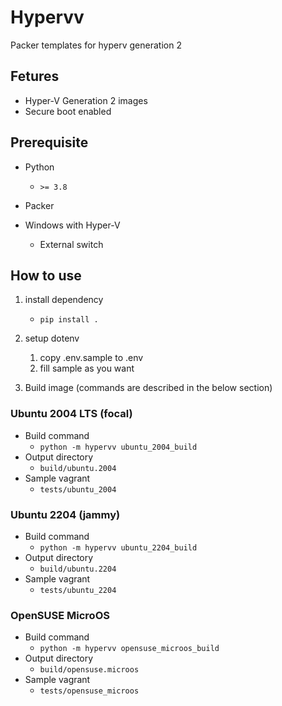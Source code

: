 # Hypervv

Packer templates for hyperv generation 2

## Fetures

- Hyper-V Generation 2 images
- Secure boot enabled

## Prerequisite

- Python

  - `>= 3.8`

- Packer

- Windows with Hyper-V
  - External switch

## How to use

1. install dependency

   - `pip install .`

2. setup dotenv

   1. copy .env.sample to .env
   2. fill sample as you want

3. Build image (commands are described in the below section)

### Ubuntu 2004 LTS (focal)

- Build command
  - `python -m hypervv ubuntu_2004_build`
- Output directory
  - `build/ubuntu.2004`
- Sample vagrant
  - `tests/ubuntu_2004`

### Ubuntu 2204 (jammy)

- Build command
  - `python -m hypervv ubuntu_2204_build`
- Output directory
  - `build/ubuntu.2204`
- Sample vagrant
  - `tests/ubuntu_2204`

### OpenSUSE MicroOS

- Build command
  - `python -m hypervv opensuse_microos_build`
- Output directory
  - `build/opensuse.microos`
- Sample vagrant
  - `tests/opensuse_microos`
